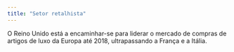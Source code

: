 ```yaml
---
title: "Setor retalhista"
---
```


O Reino Unido está a encaminhar-se para liderar o mercado de compras de artigos de luxo da Europa até 2018, ultrapassando a França e a Itália.

